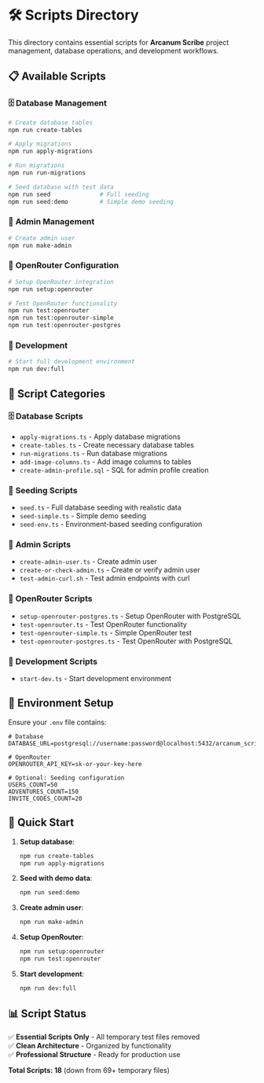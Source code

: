 # 🛠️ Scripts Directory

This directory contains essential scripts for **Arcanum Scribe** project management, database operations, and development workflows.

## 📋 Available Scripts

### 🗄️ **Database Management**
```bash
# Create database tables
npm run create-tables

# Apply migrations
npm run apply-migrations

# Run migrations
npm run run-migrations

# Seed database with test data
npm run seed              # Full seeding
npm run seed:demo         # Simple demo seeding
```

### 👤 **Admin Management**
```bash
# Create admin user
npm run make-admin
```

### 🤖 **OpenRouter Configuration**
```bash
# Setup OpenRouter integration
npm run setup:openrouter

# Test OpenRouter functionality
npm run test:openrouter
npm run test:openrouter-simple
npm run test:openrouter-postgres
```

### 🚀 **Development**
```bash
# Start full development environment
npm run dev:full
```

## 📁 **Script Categories**

### 🗄️ **Database Scripts**
- `apply-migrations.ts` - Apply database migrations
- `create-tables.ts` - Create necessary database tables
- `run-migrations.ts` - Run database migrations
- `add-image-columns.ts` - Add image columns to tables
- `create-admin-profile.sql` - SQL for admin profile creation

### 🌱 **Seeding Scripts**
- `seed.ts` - Full database seeding with realistic data
- `seed-simple.ts` - Simple demo seeding
- `seed-env.ts` - Environment-based seeding configuration

### 👤 **Admin Scripts**
- `create-admin-user.ts` - Create admin user
- `create-or-check-admin.ts` - Create or verify admin user
- `test-admin-curl.sh` - Test admin endpoints with curl

### 🤖 **OpenRouter Scripts**
- `setup-openrouter-postgres.ts` - Setup OpenRouter with PostgreSQL
- `test-openrouter.ts` - Test OpenRouter functionality
- `test-openrouter-simple.ts` - Simple OpenRouter test
- `test-openrouter-postgres.ts` - Test OpenRouter with PostgreSQL

### 🚀 **Development Scripts**
- `start-dev.ts` - Start development environment

## 🔧 **Environment Setup**

Ensure your `.env` file contains:
```env
# Database
DATABASE_URL=postgresql://username:password@localhost:5432/arcanum_scribe

# OpenRouter
OPENROUTER_API_KEY=sk-or-your-key-here

# Optional: Seeding configuration
USERS_COUNT=50
ADVENTURES_COUNT=150
INVITE_CODES_COUNT=20
```

## 🚀 **Quick Start**

1. **Setup database**:
   ```bash
   npm run create-tables
   npm run apply-migrations
   ```

2. **Seed with demo data**:
   ```bash
   npm run seed:demo
   ```

3. **Create admin user**:
   ```bash
   npm run make-admin
   ```

4. **Setup OpenRouter**:
   ```bash
   npm run setup:openrouter
   npm run test:openrouter
   ```

5. **Start development**:
   ```bash
   npm run dev:full
   ```

## 📊 **Script Status**

✅ **Essential Scripts Only** - All temporary test files removed  
✅ **Clean Architecture** - Organized by functionality  
✅ **Professional Structure** - Ready for production use  

**Total Scripts: 18** (down from 69+ temporary files) 
